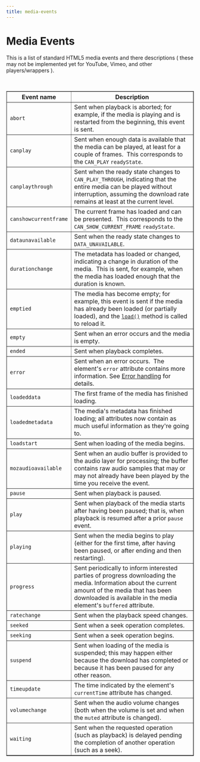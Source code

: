 ```yaml
---
title: media-events
---
```


# Media Events #

<p>This is a list of standard HTML5 media events and there descriptions ( these may not be implemented yet for YouTube, Vimeo, and other players/wrappers ).</p>
<br />
<table border="1">
  <tr>
    <th>Event name</th>
    <th>Description</th>
  </tr>
  <tr>
    <td><code>abort</code>
    </td>
    <td>Sent when playback is aborted; for example, if the media is playing and
      is restarted from the beginning, this event is sent.</td>
  </tr>
  <tr>
    <td><code>canplay</code>
    </td>
    <td>Sent when enough data is available that the media can be played, at least
      for a couple of frames.&nbsp; This corresponds to the <code>CAN_PLAY</code>&nbsp;<code>readyState</code>.</td>
  </tr>
  <tr>
    <td><code>canplaythrough</code>
    </td>
    <td>Sent when the ready state changes to <code>CAN_PLAY_THROUGH</code>, indicating
      that the entire media can be played without interruption, assuming the
      download rate remains at least at the current level.</td>
  </tr>
  <tr>
    <td><code>canshowcurrentframe</code>
    </td>
    <td>The current frame has loaded and can be presented.&nbsp; This corresponds
      to the <code>CAN_SHOW_CURRENT_FRAME</code>&nbsp;<code>readyState</code>.</td>
  </tr>
  <tr>
    <td><code>dataunavailable</code>
    </td>
    <td>Sent when the ready state changes to <code>DATA_UNAVAILABLE</code>.</td>
  </tr>
  <tr>
    <td><code>durationchange</code>
    </td>
    <td>The metadata has loaded or changed, indicating a change in duration of
      the media.&nbsp; This is sent, for example, when the media has loaded enough
      that the duration is known.</td>
  </tr>
  <tr>
    <td><code>emptied</code>
    </td>
    <td>The media has become empty; for example, this event is sent if the media
      has already been loaded (or partially loaded), and the <a title="en/nsIDOMHTMLMediaElement"
      rel="internal" href="https://developer.mozilla.org/En/XPCOM_Interface_Reference/NsIDOMHTMLMediaElement"><code>load()</code></a>&nbsp;method
      is called to reload it.</td>
  </tr>
  <tr>
    <td><code>empty</code>
    </td>
    <td>Sent when an error occurs and the media is empty.</td>
  </tr>
  <tr>
    <td><code>ended</code>
    </td>
    <td>Sent when playback completes.</td>
  </tr>
  <tr>
    <td><code>error</code>
    </td>
    <td>Sent when an error occurs.&nbsp; The element's <code>error</code> attribute
      contains more information. See <a rel="custom" href="https://developer.mozilla.org/en/DOM/Media_events#Error_handling">Error handling</a> for
      details.</td>
  </tr>
  <tr>
    <td><code>loadeddata</code>
    </td>
    <td>The first frame of the media has finished loading.</td>
  </tr>
  <tr>
    <td><code>loadedmetadata</code>
    </td>
    <td>The media's metadata has finished loading; all attributes now contain
      as much useful information as they're going to.</td>
  </tr>
  <tr>
    <td><code>loadstart</code>
    </td>
    <td>Sent when loading of the media begins.</td>
  </tr>
  <tr>
    <td><code>mozaudioavailable</code>
    </td>
    <td>Sent when an audio buffer is provided to the audio layer for processing;
      the buffer contains raw audio samples that may or may not already have
      been played by the time you receive the event.</td>
  </tr>
  <tr>
    <td><code>pause</code>
    </td>
    <td>Sent when playback is paused.</td>
  </tr>
  <tr>
    <td><code>play</code>
    </td>
    <td>Sent when playback of the media starts after having been paused; that
      is, when playback is resumed after a prior <code>pause</code> event.</td>
  </tr>
  <tr>
    <td><code>playing</code>
    </td>
    <td>Sent when the media begins to play (either for the first time, after having
      been paused, or after ending and then restarting).</td>
  </tr>
  <tr>
    <td><code>progress</code>
    </td>
    <td>Sent periodically to inform interested parties of progress downloading
      the media. Information about the current amount of the media that has been
      downloaded is available in the media element's <code>buffered</code> attribute.</td>
  </tr>
  <tr>
    <td><code>ratechange</code>
    </td>
    <td>Sent when the playback speed changes.</td>
  </tr>
  <tr>
    <td><code>seeked</code>
    </td>
    <td>Sent when a seek operation completes.</td>
  </tr>
  <tr>
    <td><code>seeking</code>
    </td>
    <td>Sent when a seek operation begins.</td>
  </tr>
  <tr>
    <td><code>suspend</code>
    </td>
    <td>Sent when loading of the media is suspended; this may happen either because
      the download has completed or because it has been paused for any other
      reason.</td>
  </tr>
  <tr>
    <td><code>timeupdate</code>
    </td>
    <td>The time indicated by the element's <code>currentTime</code> attribute has
      changed.</td>
  </tr>
  <tr>
    <td><code>volumechange</code>
    </td>
    <td>Sent when the audio volume changes (both when the volume is set and when
      the <code>muted</code> attribute is changed).</td>
  </tr>
  <tr>
    <td><code>waiting</code>
    </td>
    <td>Sent when the requested operation (such as playback) is delayed pending
      the completion of another operation (such as a seek).</td>
  </tr>
</table>